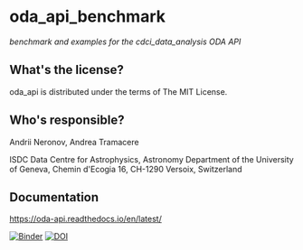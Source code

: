 oda_api_benchmark
==========================================
*benchmark and examples for the   cdci_data_analysis ODA API*

What's the license?
-------------------

oda_api is distributed under the terms of The MIT License.

Who's responsible?
-------------------
Andrii Neronov, Andrea Tramacere

ISDC Data Centre for Astrophysics, Astronomy Department of the University of Geneva, Chemin d'Ecogia 16, CH-1290 Versoix, Switzerland




Documentation
-------------------
https://oda-api.readthedocs.io/en/latest/


[![Binder](https://mybinder.org/badge_logo.svg)](https://mybinder.org/v2/gh/cdcihub/oda_api_benchmark/master)
[![DOI](https://zenodo.org/badge/189023180.svg)](https://zenodo.org/badge/latestdoi/189023180)
